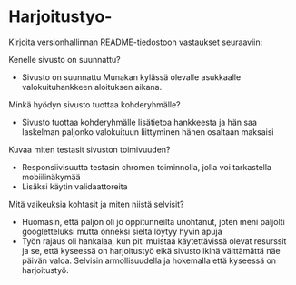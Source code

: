 # Harjoitustyo-

Kirjoita versionhallinnan README-tiedostoon vastaukset seuraaviin:

Kenelle sivusto on suunnattu?
- Sivusto on suunnattu Munakan kylässä olevalle asukkaalle valokuituhankkeen aloituksen aikana.

Minkä hyödyn sivusto tuottaa kohderyhmälle?
- Sivusto tuottaa kohderyhmälle lisätietoa hankkeesta ja hän saa laskelman paljonko valokuituun liittyminen hänen osaltaan maksaisi

Kuvaa miten testasit sivuston toimivuuden?
- Responsiivisuutta testasin chromen toiminnolla, jolla voi tarkastella mobiilinäkymää
- Lisäksi käytin validaattoreita 

Mitä vaikeuksia kohtasit ja miten niistä selvisit?
- Huomasin, että paljon oli jo oppitunneilta unohtanut, joten meni paljolti googletteluksi mutta onneksi sieltä löytyy hyvin apuja
- Työn rajaus oli hankalaa, kun piti muistaa käytettävissä olevat resurssit ja se, että kyseessä on harjoitustyö eikä sivusto ikinä välttämättä näe päivän valoa. 
Selvisin armollisuudella ja hokemalla että kyseessä on harjoitustyö.
